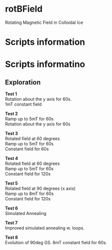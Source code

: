 # rotBField
Rotating Magnetic Field in Colloidal Ice


# Scripts information

# Scripts informatino

## Exploration

**Test 1**\
Rotation about the y axis for 60s.\
1mT constant field

**Test 2**\
Ramp up to 5mT for 60s\
Rotation about the y axis for 60s

**Test 3**\
Rotated field at 60 degrees\
Ramp up to 5mT for 60s\
Constant field for 60s 

**Test 4**\
Rotated field at 60 degrees\
Ramp up to 5mT for 60s\
Constant field for 120s

**Test 5**\
Rotated field at 90 degrees (x axis)\
Ramp up to 8mT for 60s\
Constant field for 120s

**Test 6**\
Simulated Annealing

**Test 7**\
Improved simulated annealing w. loops.

**Test 8**\
Evolution of 90deg GS.
8mT constant field for 60s.

